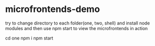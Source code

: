 # microfrontends-demo


try to change directory to each folder(one, two, shell) and install node modules 
and then use npm start to view the microfrontends in action

cd one
npm i
npm start
